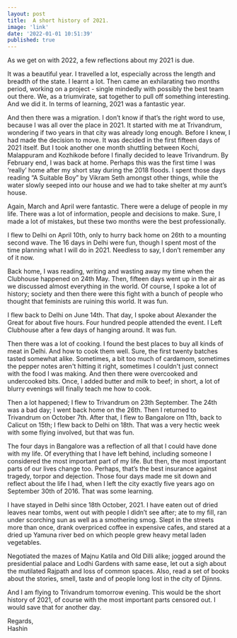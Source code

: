 ```yaml
---
layout: post
title:  A short history of 2021.
image: 'link'
date: '2022-01-01 10:51:39'
published: true
---
```


As we get on with 2022, a few reflections about my 2021 is due.

It was a beautiful year. I travelled a lot, especially across the length and breadth of the state. I learnt a lot. Then came an exhilarating two months period, working on a project - single mindedly with possibly the best team out there. We, as a triumvirate, sat together to pull off something interesting. And we did it. In terms of learning, 2021 was a fantastic year.

And then there was a migration. I don’t know if that’s the right word to use, because I was all over the place in 2021. It started with me at Trivandrum, wondering if two years in that city was already long enough. Before I knew, I had made the decision to move. It was decided in the first fifteen days of 2021 itself. But I took another one month shuttling between Kochi, Malappuram and Kozhikode before I finally decided to leave Trivandrum. By February end, I was back at home. Perhaps this was the first time I was ‘really’ home after my short stay during the 2018 floods. I spent those days reading “A Suitable Boy” by Vikram Seth amongst other things, while the water slowly seeped into our house and we had to take shelter at my aunt’s house.

Again, March and April were fantastic. There were a deluge of people in my life. There was a lot of information, people and decisions to make. Sure, I made a lot of mistakes, but these two months were the best professionally.

I flew to Delhi on April 10th, only to hurry back home on 26th to a mounting second wave. The 16 days in Delhi were fun, though I spent most of the time planning what I will do in 2021. Needless to say, I don’t remember any of it now.

Back home, I was reading, writing and wasting away my time when the Clubhouse happened on 24th May. Then, fifteen days went up in the air as we discussed almost everything in the world. Of course, I spoke a lot of history; society and then there were this fight with a bunch of people who thought that feminists are ruining this world. It was fun.

I flew back to Delhi on June 14th. That day, I spoke about Alexander the Great for about five hours. Four hundred people attended the event. I Left Clubhouse after a few days of hanging around. It was fun.

Then there was a lot of cooking. I found the best places to buy all kinds of meat in Delhi. And how to cook them well. Sure, the first twenty batches tasted somewhat alike. Sometimes, a bit too much of cardamom, sometimes the pepper notes aren't hitting it right, sometimes I couldn't just connect with the food I was making. And then there were overcooked and undercooked bits. Once, I added butter and milk to beef; in short, a lot of blurry evenings will finally teach me how to cook.

Then a lot happened; I flew to Trivandrum on 23th September. The 24th was a bad day; I went back home on the 26th. Then I returned to Trivandrum on October 7th. After that, I flew to Bangalore on 11th, back to Calicut on 15th; I flew back to Delhi on 18th. That was a very hectic week with some flying involved, but that was fun. 

The four days in Bangalore was a reflection of all that I could have done with my life. Of everything that I have left behind, including someone I considered the most important part of my life. But then, the most important parts of our lives change too. Perhaps, that’s the best insurance against tragedy, torpor and dejection. Those four days made me sit down and reflect about the life I had, when I left the city exactly five years ago on September 30th of 2016. That was some learning. 

I have stayed in Delhi since 18th October, 2021. I have eaten out of dried leaves near tombs, went out with people I didn’t see after; ate to my fill, ran under scorching sun as well as a smothering smog. Slept in the streets more than once, drank overpriced coffee in expensive cafes, and stared at a dried up Yamuna river bed on which people grew heavy metal laden vegetables.

Negotiated the mazes of Majnu Katila and Old Dilli alike; jogged around the presidential palace and Lodhi Gardens with same ease, let out a sigh about the mutilated Rajpath and loss of common spaces. Also, read a set of books about the stories, smell, taste and of people long lost in the city of Djinns.

And I am flying to Trivandrum tomorrow evening. This would be the short history of 2021, of course with the most important parts censored out. I would save that for another day.

Regards, <br>
Hashin
